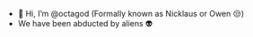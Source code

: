 - 👋 Hi, I’m @octagod (Formally known as Nicklaus or Owen 😒)
- We have been abducted by aliens 👽

<!---
octagod/octagod is a ✨ special ✨ repository because its `README.md` (this file) appears on your GitHub profile.
You can click the Preview link to take a look at your changes.
--->
